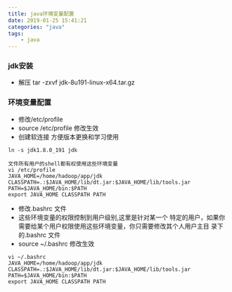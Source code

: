 ```yaml
---
title: java环境变量配置
date: 2019-01-25 15:41:21
categories: "java"
tags:
	- java
---
```

### jdk安装
- 解压 tar -zxvf jdk-8u191-linux-x64.tar.gz

### 环境变量配置
- 修改/etc/profile 
- source /etc/profile 修改生效
- 创建软连接 方便版本更换和学习使用
```
ln -s jdk1.8.0_191 jdk
```
```
文件所有用户的shell都有权使用这些环境变量
vi /etc/profile
JAVA_HOME=/home/hadoop/app/jdk
CLASSPATH=.:$JAVA_HOME/lib/dt.jar:$JAVA_HOME/lib/tools.jar
PATH=$JAVA_HOME/bin:$PATH
export JAVA_HOME CLASSPATH PATH
```
- 修改.bashrc 文件
- 这些环境变量的权限控制到用户级别,这里是针对某一个
特定的用户，如果你需要给某个用户权限使用这些环境变量，你只需要修改其个人用户主目
录下的.bashrc 文件 
- source ~/.bashrc 修改生效
```
vi ~/.bashrc
JAVA_HOME=/home/hadoop/app/jdk
CLASSPATH=.:$JAVA_HOME/lib/dt.jar:$JAVA_HOME/lib/tools.jar
PATH=$JAVA_HOME/bin:$PATH
export JAVA_HOME CLASSPATH PATH
```